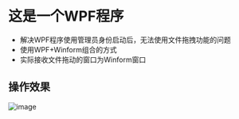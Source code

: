 # 这是一个WPF程序 #
- 解决WPF程序使用管理员身份启动后，无法使用文件拖拽功能的问题
- 使用WPF+Winform组合的方式
- 实际接收文件拖动的窗口为Winform窗口

## 操作效果 ##
![image](https://github.com/zhaobangyu/C-SHAP/blob/WPF/FileDragDrop/FileDragDrop.gif)